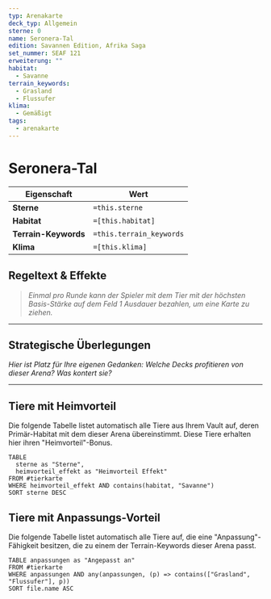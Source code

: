 ```yaml
---
typ: Arenakarte
deck_typ: Allgemein
sterne: 0
name: Seronera-Tal
edition: Savannen Edition, Afrika Saga
set_nummer: SEAF 121
erweiterung: ""
habitat:
  - Savanne
terrain_keywords:
  - Grasland
  - Flussufer
klima:
  - Gemäßigt
tags:
  - arenakarte
---
```


# Seronera-Tal

| Eigenschaft | Wert |
|---|---|
| **Sterne** | `=this.sterne` |
| **Habitat** | `=[this.habitat]` |
| **Terrain-Keywords** | `=this.terrain_keywords` |
| **Klima** | `=[this.klima]` |

## Regeltext & Effekte

> *Einmal pro Runde kann der Spieler mit dem Tier mit der höchsten Basis-Stärke auf dem Feld 1 Ausdauer bezahlen, um eine Karte zu ziehen.*

---
## Strategische Überlegungen

*Hier ist Platz für Ihre eigenen Gedanken: Welche Decks profitieren von dieser Arena? Was kontert sie?*

---
## Tiere mit Heimvorteil

Die folgende Tabelle listet automatisch alle Tiere aus Ihrem Vault auf, deren Primär-Habitat mit dem dieser Arena übereinstimmt. Diese Tiere erhalten hier ihren "Heimvorteil"-Bonus.

```dataview
TABLE
  sterne as "Sterne",
  heimvorteil_effekt as "Heimvorteil Effekt"
FROM #tierkarte
WHERE heimvorteil_effekt AND contains(habitat, "Savanne")
SORT sterne DESC
```

## Tiere mit Anpassungs-Vorteil

Die folgende Tabelle listet automatisch alle Tiere auf, die eine "Anpassung"-Fähigkeit besitzen, die zu einem der Terrain-Keywords dieser Arena passt.

``` dataview
TABLE anpassungen as "Angepasst an"
FROM #tierkarte
WHERE anpassungen AND any(anpassungen, (p) => contains(["Grasland", "Flussufer"], p))
SORT file.name ASC
